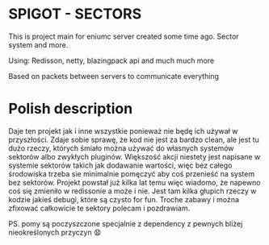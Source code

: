 # SPIGOT - SECTORS


This is project main for eniumc server created some time ago. Sector system and more.

Using: Redisson, netty, blazingpack api and much much more

Based on packets between servers to communicate everything

# Polish description

Daje ten projekt jak i inne wszystkie ponieważ nie będę ich używał w przyszłości. Zdaje sobie sprawę, że kod nie jest za bardzo clean, ale jest tu dużo rzeczy, których śmiało można używać do własnych systemów sektorów albo zwykłych pluginów. Większość akcji niestety jest napisane w systemie sektorów takich jak dodawanie wartości, więc bez całego środowiska trzeba sie minimalnie pomęczyć aby coś przenieść na system bez sektorów.
Projekt powstał już kilka lat temu więc wiadomo, że napewno coś się zmieniło w redissonie a może i nie. Jest tam kilka głupich rzeczy w kodzie jakieś debugi, które są czysto for fun. Troche zabawy i można zfixować całkowicie te sektory polecam i pozdrawiam.


PS. pomy są poczyszczone specjalnie z dependency z pewnych bliżej nieokreślonych przyczyn 😧
